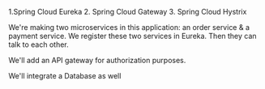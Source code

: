 1.Spring Cloud Eureka
2. Spring Cloud Gateway
3. Spring Cloud Hystrix


We're making two microservices in this application: an order service & a payment service. We register these two services in Eureka. Then they can talk to each other. 

We'll add an API gateway for authorization purposes.

We'll integrate a Database as well